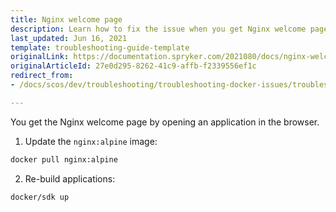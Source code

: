 ```yaml
---
title: Nginx welcome page
description: Learn how to fix the issue when you get Nginx welcome page upon opening an application in browser
last_updated: Jun 16, 2021
template: troubleshooting-guide-template
originalLink: https://documentation.spryker.com/2021080/docs/nginx-welcome-page
originalArticleId: 27e0d295-8262-41c9-affb-f2339556ef1c
redirect_from:
- /docs/scos/dev/troubleshooting/troubleshooting-docker-issues/troubleshooting-running-applications-in-docker/nginx-welcome-page.html

---
```


You get the Nginx welcome page by opening an application in the browser.

1. Update the `nginx:alpine` image:

```bash
docker pull nginx:alpine
```

2. Re-build applications:

```bash
docker/sdk up
```
